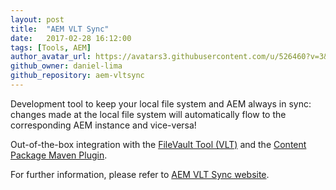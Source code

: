 ```yaml
---
layout: post
title:  "AEM VLT Sync"
date:   2017-02-28 16:12:00
tags: [Tools, AEM]
author_avatar_url: https://avatars3.githubusercontent.com/u/526460?v=3&s=460
github_owner: daniel-lima
github_repository: aem-vltsync
---
```

Development tool to keep your local file system and AEM always in sync: changes made at the local file system will automatically flow to the corresponding AEM instance and vice-versa!

Out-of-the-box integration with the [FileVault Tool (VLT)](https://docs.adobe.com/docs/en/aem/6-0/develop/dev-tools/ht-vlttool.html?wcmmode=disabled) and the [Content Package Maven Plugin](https://docs.adobe.com/docs/en/aem/6-0/develop/dev-tools/vlt-mavenplugin.html?wcmmode=disabled).

For further information, please refer to [AEM VLT Sync website](https://daniel-lima.github.io/aem-vltsync/).